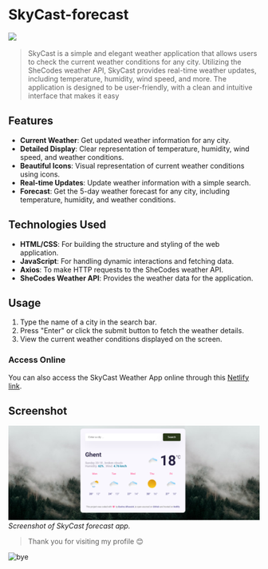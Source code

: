 # SkyCast-forecast

![](https://media3.giphy.com/media/Bu3XwQNuf9g6tXwvo5/giphy.gif?cid=6c09b952hcpdowrit3693gvr0hn8axiaql36g16wz21ys8vz&ep=v1_internal_gif_by_id&rid=giphy.gif&ct=s)

> SkyCast is a simple and elegant weather application that allows users to check the current weather conditions for any city. Utilizing the SheCodes weather API, SkyCast provides real-time weather updates, including temperature, humidity, wind speed, and more.
> The application is designed to be user-friendly, with a clean and intuitive interface that makes it easy

## Features

- **Current Weather**: Get updated weather information for any city.
- **Detailed Display**: Clear representation of temperature, humidity, wind speed, and weather conditions.
- **Beautiful Icons**: Visual representation of current weather conditions using icons.
- **Real-time Updates**: Update weather information with a simple search.
- **Forecast**: Get the 5-day weather forecast for any city, including temperature, humidity, and weather conditions.

## Technologies Used

- **HTML/CSS**: For building the structure and styling of the web application.
- **JavaScript**: For handling dynamic interactions and fetching data.
- **Axios**: To make HTTP requests to the SheCodes weather API.
- **SheCodes Weather API**: Provides the weather data for the application.

## Usage

1. Type the name of a city in the search bar.
2. Press "Enter" or click the submit button to fetch the weather details.
3. View the current weather conditions displayed on the screen.

### Access Online

You can also access the SkyCast Weather App online through this [Netlify link](https://skycast-forecast.netlify.app/).

## Screenshot

![Search Weather](./images/skycast-forecast.png)  
_Screenshot of SkyCast forecast app._

> Thank you for visiting my profile 😊

![bye](https://i.chzbgr.com/full/8348516864/hAC95BC93/ill-stand-here-and-continue-to-make-sure-it-stays-nice)
